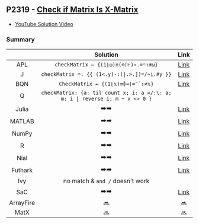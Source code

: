 ## P2319 - [Check if Matrix Is X-Matrix](https://leetcode.com/problems/check-if-matrix-is-x-matrix/)

* [YouTube Solution Video](https://www.youtube.com/watch?v=8ynsN4nJxzU)

### Summary

||Solution|Link|
|:-:|:-:|:-:|
|APL|`checkMatrix ← {(1⌊⍵)≡(⊖⌈⊢)∘.=⍨⍳≢⍵}`|[Link](https://github.com/codereport/LeetCode/blob/master/0299_Problem_1.apl)|
|J|`checkMatrix =. {{ (1<.y)-:(\|.>.])=/~i.#y }}`|[Link](https://github.com/codereport/LeetCode/blob/master/0299_Problem_1.ijs)|
|BQN|`CheckMatrix ← {(1⌊𝕩)≡⌽⊸⌈=⌜˜↕≠𝕩}`|[Link](https://github.com/codereport/LeetCode/blob/master/0299_Problem_1.bqn)|
|Q|`checkMatrix: {a: til count x; i: a =/:\: a; m: i \| reverse i; m ~ x <> 0 }`|
|Julia|:arrow_right::arrow_right:|[Link](https://github.com/codereport/LeetCode/blob/master/0299_Problem_1.jl)|
|MATLAB|:arrow_right::arrow_right:|[Link](https://github.com/codereport/array-language-comparisons/blob/main/code/matlab/checkMatrix.m)|
|NumPy|:arrow_right::arrow_right:|[Link](https://github.com/codereport/LeetCode/blob/master/0299_Problem_1.py)|
|R|:arrow_right::arrow_right:|[Link](https://github.com/codereport/LeetCode/blob/master/0299_Problem_1.r)|
|Nial|:arrow_right::arrow_right:|[Link](https://github.com/codereport/LeetCode/blob/master/0299_Problem_1.nial)|
|Futhark|:arrow_right::arrow_right:|[Link](https://github.com/codereport/LeetCode/blob/master/0299_Problem_1.fut)|
|Ivy|no match & `and /` doesn't work|| 
|SaC|:arrow_right::arrow_right:|[Link](https://github.com/codereport/LeetCode/blob/master/0299_Problem_1.sac)|
|ArrayFire|:soon:|:soon:|
|MatX|:soon:|:soon:|
